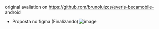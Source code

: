 original avaliation on https://github.com/brunoluizcs/everis-becamobile-android

- Proposta no figma (Finalizando)
![image](https://user-images.githubusercontent.com/77680596/166837703-f4dc7a11-2fa1-4930-94f1-52e638884e85.png)






